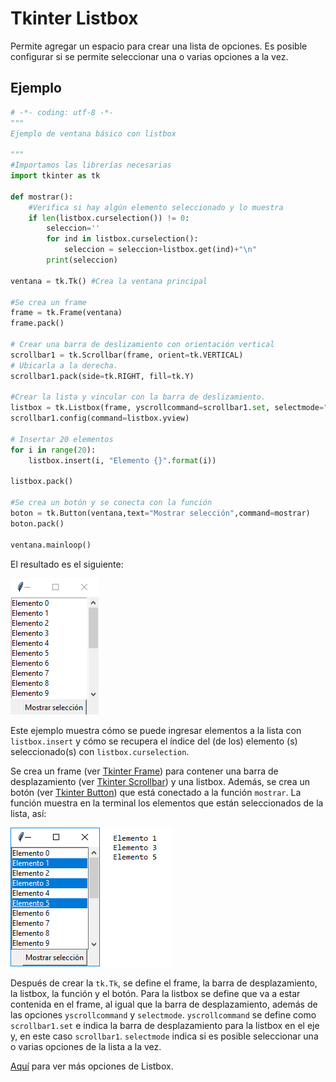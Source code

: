 # Tkinter Listbox
Permite agregar un espacio para crear una lista de opciones. Es posible configurar si se permite seleccionar una o varias opciones a la vez.

## Ejemplo

```python
# -*- coding: utf-8 -*-
"""
Ejemplo de ventana básico con listbox

"""
#Importamos las librerías necesarias
import tkinter as tk

def mostrar():
    #Verifica si hay algún elemento seleccionado y lo muestra
    if len(listbox.curselection()) != 0:
        seleccion=''
        for ind in listbox.curselection():
            seleccion = seleccion+listbox.get(ind)+"\n"
        print(seleccion)

ventana = tk.Tk() #Crea la ventana principal

#Se crea un frame
frame = tk.Frame(ventana)
frame.pack()

# Crear una barra de deslizamiento con orientación vertical
scrollbar1 = tk.Scrollbar(frame, orient=tk.VERTICAL)
# Ubicarla a la derecha.
scrollbar1.pack(side=tk.RIGHT, fill=tk.Y)

#Crear la lista y vincular con la barra de deslizamiento.
listbox = tk.Listbox(frame, yscrollcommand=scrollbar1.set, selectmode="multiple")
scrollbar1.config(command=listbox.yview)

# Insertar 20 elementos
for i in range(20):
    listbox.insert(i, "Elemento {}".format(i))

listbox.pack()
        
#Se crea un botón y se conecta con la función
boton = tk.Button(ventana,text="Mostrar selección",command=mostrar)
boton.pack()

ventana.mainloop()
```
El resultado es el siguiente:

![ventana listbox](https://github.com/juan-suarezp/PythonTkinterTutorial/blob/master/widgets/listbox/ventanalistbox.png)

Este ejemplo muestra cómo se puede ingresar elementos a la lista con `listbox.insert` y cómo se recupera el índice del (de los) elemento (s) seleccionado(s) con `listbox.curselection`.

Se crea un frame (ver [Tkinter Frame](https://github.com/juan-suarezp/PythonTkinterTutorial/blob/master/widgets/frame/frame.md)) para contener una barra de desplazamiento (ver [Tkinter Scrollbar](https://github.com/juan-suarezp/PythonTkinterTutorial/blob/master/widgets/scrollbar/scrollbar.md)) y una listbox. Además, se crea un botón (ver [Tkinter Button](https://github.com/juan-suarezp/PythonTkinterTutorial/blob/master/widgets/button/button.md)) que está conectado a la función `mostrar`. La función muestra en la terminal los elementos que están seleccionados de la lista, así:

![funcion listbox](https://github.com/juan-suarezp/PythonTkinterTutorial/blob/master/widgets/listbox/funcionlistbox.png)

Después de crear la `tk.Tk`, se define el frame, la barra de desplazamiento, la listbox, la función y el botón. Para la listbox se define que va a estar contenida en el frame, al igual que la barra de desplazamiento, además de las opciones `yscrollcommand` y `selectmode`. `yscrollcommand` se define como `scrollbar1.set` e indica la barra de desplazamiento para la listbox en el  eje y, en este caso `scrollbar1`. `selectmode` indica si es posible seleccionar una o varias opciones de la lista a la vez.

[Aquí](https://www.tutorialspoint.com/python3/tk_listbox.htm) para ver más opciones de Listbox.
